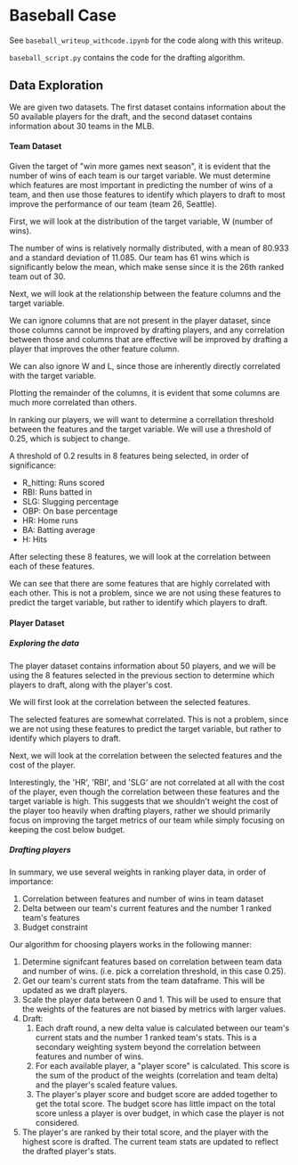 # Baseball Case 
See `baseball_writeup_withcode.ipynb` for the code along with this writeup. 

`baseball_script.py` contains the code for the drafting algorithm.

## Data Exploration

We are given two datasets. The first dataset contains information about the 50 available players for the draft, and the second dataset contains information about 30 teams in the MLB. 

#### Team Dataset

Given the target of "win more games next season", it is evident that the number of wins of each team is our target variable. 
We must determine which features are most important in predicting the number of wins of a team, and then use those features to identify which players to draft to most improve the performance of our team (team 26, Seattle). 

First, we will look at the distribution of the target variable, W (number of wins). 

The number of wins is relatively normally distributed, with a mean of 80.933 and a standard deviation of 11.085. Our team has 61 wins which is significantly below the mean, which make sense since it is the 26th ranked team out of 30. 

Next, we will look at the relationship between the feature columns and the target variable. 

We can ignore columns that are not present in the player dataset, since those columns cannot be improved by drafting players, and any correlation between those and columns that are effective will be improved by drafting a player that improves the other feature column. 

We can also ignore W and L, since those are inherently directly correlated with the target variable.

Plotting the remainder of the columns, it is evident that some columns are much more correlated than others. 

In ranking our players, we will want to determine a correllation threshold between the features and the target variable. We will use a threshold of 0.25, which is subject to change. 


A threshold of 0.2 results in 8 features being selected, in order of significance: 
- R_hitting: Runs scored 
- RBI: Runs batted in 
- SLG: Slugging percentage
- OBP: On base percentage
- HR: Home runs  
- BA: Batting average
- H: Hits


After selecting these 8 features, we will look at the correlation between each of these features. 

We can see that there are some features that are highly correlated with each other.
This is not a problem, since we are not using these features to predict the target variable, but rather to identify which players to draft. 

#### Player Dataset

##### Exploring the data
The player dataset contains information about 50 players, and we will be using the 8 features selected in the previous section to determine which players to draft, along with the player's cost. 

We will first look at the correlation between the selected features. 

The selected features are somewhat correlated. This is not a problem, since we are not using these features to predict the target variable, but rather to identify which players to draft.

Next, we will look at the correlation between the selected features and the cost of the player.

Interestingly, the 'HR', 'RBI', and 'SLG' are not correlated at all with the cost of the player, even though the correlation between these features and the target variable is high. This suggests that we shouldn't weight the cost of the player too heavily when drafting players, rather we should primarily focus on improving the target metrics of our team while simply focusing on keeping the cost below budget. 


##### Drafting players

In summary, we use several weights in ranking player data, in order of importance:
1. Correlation between features and number of wins in team dataset
2. Delta between our team's current features and the number 1 ranked team's features
3. Budget constraint

Our algorithm for choosing players works in the following manner:

1. Determine signifcant features based on correlation between team data and number of wins. (i.e. pick a correlation threshold, in this case 0.25). 
2. Get our team's current stats from the team dataframe. This will be updated as we draft players. 
3. Scale the player data between 0 and 1. This will be used to ensure that the weights of the features are not biased by metrics with larger values. 
4. Draft:
   1. Each draft round, a new delta value is calculated between our team's current stats and the number 1 ranked team's stats. This is a secondary weighting system beyond the correlation between features and number of wins.
   2. For each available player, a "player score" is calculated. This score is the sum of the product of the weights (correlation and team delta) and the player's scaled feature values. 
   3. The player's player score and budget score are added together to get the total score. The budget score has little impact on the total score unless a player is over budget, in which case the player is not considered.
5. The player's are ranked by their total score, and the player with the highest score is drafted. The current team stats are updated to reflect the drafted player's stats.


